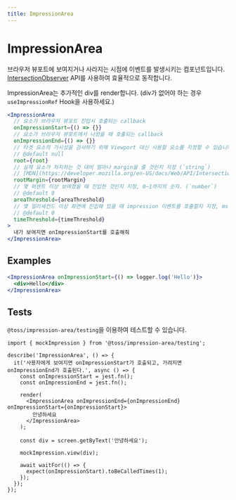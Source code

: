 ```yaml
---
title: ImpressionArea
---
```


# ImpressionArea

브라우저 뷰포트에 보여지거나 사라지는 시점에 이벤트를 발생시키는 컴포넌트입니다.
[IntersectionObserver](https://developer.mozilla.org/ko/docs/Web/API/Intersection_Observer_API) API를 사용하여 효율적으로 동작합니다.

ImpressionArea는 추가적인 div를 render합니다. (div가 없어야 하는 경우 `useImpressionRef` Hook을 사용하세요.)

```jsx
<ImpressionArea
  // 요소가 브라우저 뷰포트 진입시 호출되는 callback
  onImpressionStart={() => {}}
  // 요소가 브라우저 뷰포트에서 나왔을 때 호출되는 callback
  onImpressionEnd={() => {}}
  // 타겟 요소의 가시성을 검사하기 위해 Viewport 대신 사용할 요소를 지정할 수 있습니다.
  // @default null
  root={root}
  // 실제 요소가 차지하는 것 대비 얼마나 margin을 줄 것인지 지정 (`string`)
  // [MDN](https://developer.mozilla.org/en-US/docs/Web/API/IntersectionObserver/rootMargin) 을 참고하세요.
  rootMargin={rootMargin}
  // 몇 퍼센트 이상 보여졌을 때 진입한 것인지 지정, 0~1까지의 숫자. (`number`)
  // @default 0
  areaThreshold={areaThreshold}
  // 몇 밀리세컨드 이상 화면에 진입해 있을 때 impression 이벤트를 호출할지 지정, ms 단위. (`number`)
  // @default 0
  timeThreshold={timeThreshold}
>
  내가 보여지면 onImpressionStart를 호출해줘
</ImpressionArea>
```

## Examples

```jsx
<ImpressionArea onImpressionStart={() => logger.log('Hello')}>
  <div>Hello</div>
</ImpressionArea>
```

## Tests

`@toss/impression-area/testing`을 이용하여 테스트할 수 있습니다.

```tsx
import { mockImpression } from '@toss/impression-area/testing';

describe('ImpressionArea', () => {
  it('사용자에게 보여지면 onImpressionStart가 호출되고, 가려지면 onImpressionEnd가 호출된다.', async () => {
    const onImpressionStart = jest.fn();
    const onImpressionEnd = jest.fn();

    render(
      <ImpressionArea onImpressionEnd={onImpressionEnd} onImpressionStart={onImpressionStart}>
        안녕하세요
      </ImpressionArea>
    );

    const div = screen.getByText('안녕하세요');

    mockImpression.view(div);

    await waitFor(() => {
      expect(onImpressionStart).toBeCalledTimes(1);
    });
  });
});
```
